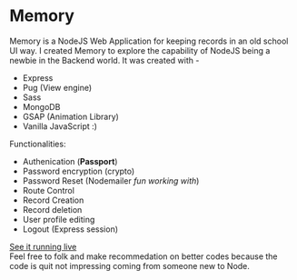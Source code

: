 # Memory

Memory is a NodeJS Web Application for keeping records in an old school UI way. I created Memory to explore the capability of NodeJS being a newbie in the Backend world.
It was created with -
- Express
- Pug (View engine)
- Sass
- MongoDB
- GSAP (Animation Library)
- Vanilla JavaScript :)
 
 Functionalities:
 - Authenication (**Passport**)
 - Password encryption (crypto)
 - Password Reset (Nodemailer *fun working with*)
 - Route Control
 - Record Creation
 - Record deletion
 - User profile editing
 - Logout (Express session)

[See it running live](https://rebrand.ly/1sqts75) 
<br>
Feel free to folk and make recommedation on better codes because the code is quit not impressing coming from someone new to Node.


